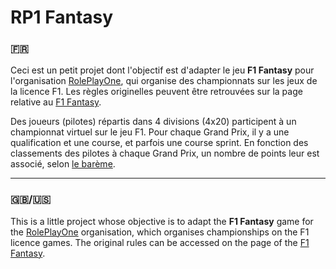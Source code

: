 # RP1 Fantasy

### :fr:
Ceci est un petit projet dont l'objectif est d'adapter le jeu **F1 Fantasy** pour l'organisation [RolePlayOne], qui organise des championnats sur les jeux de la licence F1. Les règles originelles peuvent être retrouvées sur la page relative au [F1 Fantasy].

Des joueurs (pilotes) répartis dans 4 divisions (4x20) participent à un championnat virtuel sur le jeu F1. Pour chaque Grand Prix, il y a une qualification et une course, et parfois une course sprint. En fonction des classements des pilotes à chaque Grand Prix, un nombre de points leur est associé, selon [le barème]. 
***
### :uk:/:us:
This is a little project whose objective is to adapt the **F1 Fantasy** game for the [RolePlayOne] organisation, which organises championships on the F1 licence games. The original rules can be accessed on the page of the [F1 Fantasy].

[F1 Fantasy]: https://fantasy.formula1.com/
[RolePlayOne]: https://twitter.com/one_rp1
[le barème]: ./s7/bareme
